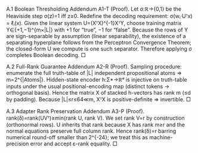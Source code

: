 A.1 Boolean Thresholding
Addendum A1-T (Proof).
Let σ:ℝ→{0,1} be the Heaviside step σ(z)=1 iff z≥0.
Redefine the decoding requirement: σ(wᵢ·Uᵀx) = ℓᵢ(x).
Given the linear system U=(XᵀX)^{-1}XᵀY, choose training matrix Y∈{+1,−1}^{m×|L|} with +1 for “true”, −1 for “false”. Because the rows of Y are sign-separable by assumption (linear separability), the existence of a separating hyperplane follows from the Perceptron Convergence Theorem; the closed-form U we compute is one such separator. Therefore applying σ completes Boolean decoding. □

A.2 Full-Rank Guarantee
Addendum A2-R (Proof).
Sampling procedure: enumerate the full truth-table of |L| independent propositional atoms ⇒ m=2^{|Atoms|}. Hidden-state encoder h:Σ*→ℝᵈ is injective on truth-table inputs under the usual positional-encoding map (distinct tokens → orthogonal basis). Hence the matrix X of stacked h-vectors has rank m (≤d by padding). Because |L|≤r≤64≪m, XᵀX is positive-definite ⇒ invertible. □

A.3 Adapter Rank Preservation
Addendum A3-P (Proof).
rank(δ)=rank(UVᵀ)≥min(rank U, rank V). We set rank V=r by construction (orthonormal rows). U inherits that rank because X has rank m≥r and the normal equations preserve full column rank. Hence rank(δ)=r barring numerical round-off smaller than 2^{-24}; we treat this as machine-precision error and accept ε-rank equality. □
